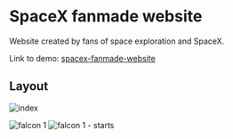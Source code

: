 # SpaceX fanmade website

Website created by fans of space exploration and SpaceX.

Link to demo: [spacex-fanmade-website](https://pawelsobkowski.github.io/spacex-fanmade-website/ships.html#falcon1)

## Layout

![index](https://user-images.githubusercontent.com/47826072/103479888-0d34cd80-4dd1-11eb-8e47-ecb7732b4514.png)

![falcon 1](https://user-images.githubusercontent.com/47826072/103479901-1e7dda00-4dd1-11eb-871c-c8664f921561.png)
![falcon 1 - starts](https://user-images.githubusercontent.com/47826072/103479902-1faf0700-4dd1-11eb-89d5-7af4f7c25f76.png)
